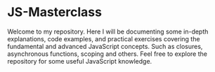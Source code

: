 # JS-Masterclass
Welcome to my repository. Here I will be documenting some in-depth explanations, code examples, and practical exercises covering the fundamental and advanced JavaScript concepts. Such as closures, asynchronous functions, scoping and others. Feel free to explore the repository for some useful JavaScript knowledge.
